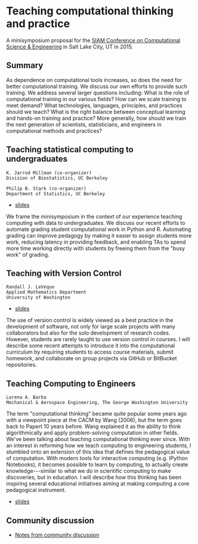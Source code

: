 # Teaching computational thinking and practice


A minisymposium proposal for the [SIAM Conference on Computational Science &
Engineering](http://www.siam.org/meetings/cse15) in Salt Lake City, UT in
2015.

## Summary

As dependence on computational tools increases, so does the need for better
computational training.
We discuss our own efforts to provide such training.
We address several larger questions including:
What is the role of computational training in our various fields?
How can we scale training to meet demand?
What technologies, languages, principles, and practices should we teach?
What is the right balance between conceptual learning and hands-on training and practice?
More generally, how should we train the next generation of
scientists, statisticians, and engineers in computational methods and
practices?


## Teaching statistical computing to undergraduates

    K. Jarrod Millman (co-organizer)
    Division of Biostatistics, UC Berkeley

    Philip B. Stark (co-organizer)
    Department of Statistics, UC Berkeley

* [slides](slides/ms78-millman.pdf)

We frame the minisymposium in the context of our
experience teaching computing with data to undergraduates.
We discuss our recent efforts to automate grading student computational
work in Python and R.
Automating grading can improve pedagogy by
making it easier to assign students more work,
reducing latency in providing feedback,
and enabling TAs to spend more time working directly with students
by freeing them from the "busy work" of grading.


## Teaching with Version Control

    Randall J. LeVeque
    Applied Mathematics Department
    University of Washington

* [slides](slides/ms78-leveque.pdf)

The use of version control is widely viewed as a best practice in
the development of software, not only for large scale projects with
many collaborators but also for the solo development of research
codes.  However, students are rarely taught to use version control
in courses.  I will describe some recent attempts to introduce it
into the computational curriculum by requiring students to access
course materials, submit homework, and collaborate on group projects
via GitHub or BitBucket repositories.


## Teaching Computing to Engineers

    Lorena A. Barba
    Mechanical & Aerospace Engineering, The George Washington University

The term "computational thinking" became quite popular some years ago with a
viewpoint piece at the CACM by Wang (2006), but the term goes back to Papert 10
years before. Wang explained it as the ability to think algorithmically and
apply problem-solving computation in other fields. We've been talking about
teaching computational thinking ever since. With an interest in reforming how
we teach computing to engineering students, I stumbled onto an extension of
this idea that defines the pedagogical value of computation. With modern tools
for interactive computing (e.g. IPython Notebooks), it becomes possible to
learn by computing, to actually create knowledge---similar to what we do in
scientific computing to make discoveries, but in education. I will describe how
this thinking has been inspiring several educational initiatives aiming at
making computing a core pedagogical instrument.

* [slides](http://dx.doi.org/10.6084/m9.figshare.1363841)

## Community discussion

* [Notes from community discussion](https://github.com/jarrodmillman/cse2015/wiki)

